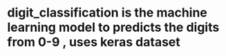 # digit_classification is the machine learning model to predicts the digits from 0-9 , uses keras dataset 

